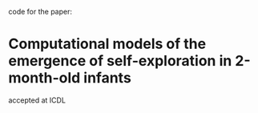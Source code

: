 code for the paper: 

# Computational models of the emergence of self-exploration in 2-month-old infants 

accepted at ICDL 
